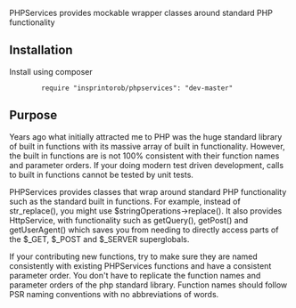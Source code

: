 PHPServices provides mockable wrapper classes around standard PHP functionality

Installation
---

Install using composer

```
        require "insprintorob/phpservices": "dev-master"
```

Purpose
---
Years ago what initially attracted me to PHP was the huge standard library of built in functions with its massive array of 
built in functionality. However, the built in functions are is not 100% consistent with their function names and parameter orders. 
If your doing modern test driven development, calls to built in functions cannot be tested by unit tests.

PHPServices provides classes that wrap around standard PHP functionality such as the standard built in functions. For example, instead
of str_replace(), you might use $stringOperations->replace(). It also provides HttpService, with functionality such as 
getQuery(), getPost() and getUserAgent() which saves you from needing to directly access parts of the $_GET, $_POST and $_SERVER
superglobals.

If your contributing new functions, try to make sure they are named consistently with existing PHPServices functions and have a 
consistent parameter order. You don't have to replicate the function names and parameter orders of the php standard library. Function
names should follow PSR naming conventions with no abbreviations of words.